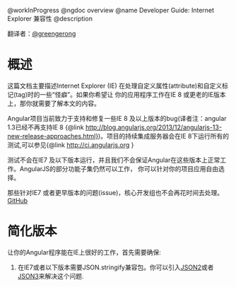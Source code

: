 @workInProgress
@ngdoc overview
@name Developer Guide: Internet Explorer 兼容性
@description

翻译者：[@greengerong](https://github.com/greengerong)

# 概述

这篇文档主要描述Internet Explorer (IE) 在处理自定义属性(attribute)和自定义标记(tag)时的一些“怪癖”。如果你希望让
你的应用程序工作在IE 8 或更老的IE版本上，那你就需要了解本文的内容。


Angular项目当前致力于支持和修复一些IE 8 及以上版本的bug(译者注：angular 1.3已经不再支持IE 8 {@link http://blog.angularjs.org/2013/12/angularjs-13-new-release-approaches.html})。项目的持续集成服务器会在IE 8下运行所有的测试,可以参见{@link http://ci.angularjs.org }


测试不会在IE7 及以下版本运行，并且我们不会保证Angular在这些版本上正常工作。AngularJS的部分功能子集仍然可以工作，
你可以针对你的项目应用自由选择。


那些针对IE7 或者更早版本的问题(issue)，核心开发组也不会再花时间去处理。[GitHub](https://github.com/angular/angular.js/issues/4974)

# 简化版本

让你的Angular程序能在IE上很好的工作，首先需要确保:

  1. 在IE7或者以下版本需要JSON.stringify兼容包。你可以引入[JSON2](https://github.com/douglascrockford/JSON-js)或者
     [JSON3](http://bestiejs.github.com/json3/)来解决这个问题.

     <pre>
       <!doctype html>
       <html xmlns:ng="http://angularjs.org">
         <head>
           <!--[if lte IE 8]>
             <script src="/path/to/json2.js"></script>
           <![endif]-->
         </head>
         <body>
           ...
         </body>
       </html>
     </pre>

  2. 添加`id="ng-app"` 在根元素节点，使其能和`ng-app`属性结合使用.

     <pre>
       <!doctype html>
       <html xmlns:ng="http://angularjs.org" id="ng-app" ng-app="optionalModuleName">
         ...
       </html>
     </pre>

  3. 尽量不要使用自定义元素例如`<ng:view>`（用属性(attribute)方式代替）

  4. 如果你由于语义或者第三方Angular组件的需要而不得不使用自定义标记方式的话,那么你必须按照如下步骤来“讨好”IE(译者注:或者[ie-shv](https://github.com/angular-ui/ui-utils/tree/master/modules/ie-shiv)):

     <pre>
       <!doctype html>
       <html xmlns:ng="http://angularjs.org" id="ng-app" ng-app="optionalModuleName">
         <head>
           <!--[if lte IE 8]>
             <script>
               document.createElement('ng-include');
               document.createElement('ng-pluralize');
               document.createElement('ng-view');
     
               // Optionally these for CSS
               document.createElement('ng:include');
               document.createElement('ng:pluralize');
               document.createElement('ng:view');
             </script>
           <![endif]-->
         </head>
         <body>
           ...
         </body>
       </html>
     </pre>

重点:
  
  * `xmlns:ng`- *命名空间* - 你需要为每一个将使用的自定义标记注册一个命名空间(译者注:IE作为严格xml模式解析).

  * `document.createElement(yourTagName)` - *自定义节点创建* - 由于这只是老版本的IE问题，所以你需要按条件加载这些脚本(IE低版本特有的条件注释)。对于每一个没有注册的命名空间以及HTML标准定义之外的标记你需要利用它进行预先声明，以“讨好”IE -_-


# 详尽版本

IE处理非标准HTML标记时的问题主要有两种类型，每种又有其各自的修复方式。

  * 以`my:`为前缀的tag 考虑到严格的XML命名空间，你必须有相应的命名空间申明,如`<html xmlns:my="ignored">`。

  * 没有`:`的非标准HTML tag, 你需要使用`document.createElement('my-tag')`来预先声明该节点(译者注:ie-shv)。

  * If you are planning on styling the custom tag with CSS selectors, then it must be
    pre-created using `document.createElement('my-tag')` regardless of XML namespace.

  * 如果你打算让CSS选择器也支持该自定义标记，那么你只能通过`document.createElement('my-tag')`预申明，而不能使用XML命名空间。

## 不幸中的万幸

值得庆幸的是，这些问题只会出现在自定义节点上，属性(attribute)的方式还能正常工作。所以`<div my-tag your:tag></div>`的形式在IE中不需要进行任何特殊的处理.

## 如果我不这么做会怎样

假如你有一个未知的标记 `mytag`(无论是`my:tag`还是`my-tag` ):

<pre>
  <html>
    <body>
      <mytag>some text</mytag>
    </body>
  </html>
</pre>

正确的DOM解析为：

<pre>
#document
  +- HTML
     +- BODY
        +- mytag
           +- #text: some text
</pre>


预期的结果是在`BODY`节点下有一个名为`mytag`的子节点，在它下面还有一个内容为`some text`的文本节点。


但是IE中却不是这样工作的(假设你没执行上面的任何一种修复方法):

<pre>
#document
  +- HTML
     +- BODY
        +- mytag
        +- #text: some text
        +- /mytag
</pre>

在IE中解析结果是在`BODY`下有两个子节点：


  1. 一个名为`mytag`自关闭标记。自关闭标记的一个典型例子是<br/>。对于这类标记，结尾的‘/’是可选的，但是`<br>` 不允许包含任何的子节点，浏览器会把`<br>some
  text</br>`解析为3个兄弟节点而不是一个具有`some text`子节点的`<br>`节点。


  2. 一个内容为`some text`的文本节点，正确的解析应该是`mytag`的子节点而不是兄弟节点。


  3. 一个不合法的名为`/mytag`的自关闭标记。因为在DOM的节点名中不允许使用`/`字符。如果正常解析，那么它就不该出现在DOM中，
    因为它只用来描述DOM的结构。
  
## 为自定义标记指定CSS风格

要让自定义节点能工作在CSS选择器上，自定义节点必须使用`document.createElement('my-tag')`来预先声明，而不能使用XML命名空间。

<pre>
  <html xmlns:ng="needed for ng: namespace">
    <head>
      <!--[if lte IE 8]>
        <script>
          // 让ng-include能被正常解析
          document.createElement('ng-include');

          // 满足CSS引用的需要
          document.createElement('ng:view');
        </script>
      <![endif]-->
      <style>
        ng\:view {
          display: block;
          border: 1px solid red;
        }

        ng-include {
          display: block;
          border: 1px solid blue;
        }
      </style>
    </head>
    <body>
      <ng:view></ng:view>
      <ng-include></ng-include>
      ...
    </body>
  </html>
</pre>


译者注：

 1. 以上的IE兼容性只是针对IE 中关于DOM解析的issues。在Angular开发中大多数情况你还需要引入JavaScript的兼容包，如[es5-shim]（https://github.com/es-shims/es5-shim）来处理String.trim、Array等一些JavaScriptAPI。

 2. 如果你希望在IE6中工作，建议使用angular.bootstrap方法来手动启动Angular app。

 3. 部分兼容问题参见[Angularjs开发一些经验总结](http://www.cnblogs.com/whitewolf/archive/2013/03/24/2979344.html)


